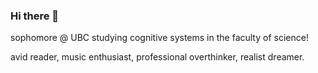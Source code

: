 ### Hi there 👋


<!-- **vlxy7/vlxy7** is a ✨ _special_ ✨ repository because its `README.md` (this file) appears on your GitHub profile. -->

<!-- Here are some ideas to get you started: -->

 <!-- 🔭 I’m currently working on school, life, internship hunting :) 
 🌱 I’m currently learning 
- 👯 I’m looking to collaborate on any and every project!
- 🤔 I’m looking for help with ...
- 💬 Ask me about books, music, organizing hackathons, pilates!
- 📫 How to reach me: @victoria_lxy on IG or Victoria Lim on Linkedin!
- 😄 Pronouns: she/her 
- ⚡ Fun fact: I run a bookstagram -> @hersecretbookclub on IG  -->

 sophomore @ UBC studying cognitive systems in the faculty of science! 

 avid reader, music enthusiast, professional overthinker, realist dreamer. 

 



 

